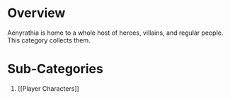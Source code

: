 # Overview
Aenyrathia is home to a whole host of heroes, villains, and regular people. This category collects them.
# Sub-Categories
1. [[Player Characters]]